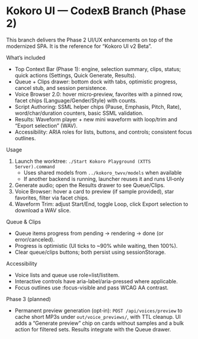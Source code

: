 # Kokoro UI — CodexB Branch (Phase 2)

This branch delivers the Phase 2 UI/UX enhancements on top of the modernized SPA. It is the reference for “Kokoro UI v2 Beta”.

What’s included
- Top Context Bar (Phase 1): engine, selection summary, clips, status; quick actions (Settings, Quick Generate, Results).
- Queue + Clips drawer: bottom dock with tabs, optimistic progress, cancel stub, and session persistence.
- Voice Browser 2.0: hover micro‑preview, favorites with a pinned row, facet chips (Language/Gender/Style) with counts.
- Script Authoring: SSML helper chips (Pause, Emphasis, Pitch, Rate), word/char/duration counters, basic SSML validation.
- Results: Waveform player + new mini waveform with loop/trim and “Export selection” (WAV).
- Accessibility: ARIA roles for lists, buttons, and controls; consistent focus outlines.

Usage
1) Launch the worktree: `./Start Kokoro Playground (XTTS Server).command`
   - Uses shared models from `../kokoro_twvv/models` when available
   - If another backend is running, launcher reuses it and runs UI‑only
2) Generate audio; open the Results drawer to see Queue/Clips.
3) Voice Browser: hover a card to preview (if sample provided), star favorites, filter via facet chips.
4) Waveform Trim: adjust Start/End, toggle Loop, click Export selection to download a WAV slice.

Queue & Clips
- Queue items progress from pending → rendering → done (or error/canceled).
- Progress is optimistic (UI ticks to ~90% while waiting, then 100%).
- Clear queue/clips buttons; both persist using sessionStorage.

Accessibility
- Voice lists and queue use role=list/listitem.
- Interactive controls have aria-label/aria-pressed where applicable.
- Focus outlines use :focus-visible and pass WCAG AA contrast.

Phase 3 (planned)
- Permanent preview generation (opt‑in): `POST /api/voices/preview` to cache short MP3s under `out/voice_previews/`, with TTL cleanup. UI adds a “Generate preview” chip on cards without samples and a bulk action for filtered sets. Results integrate with the Queue drawer.
